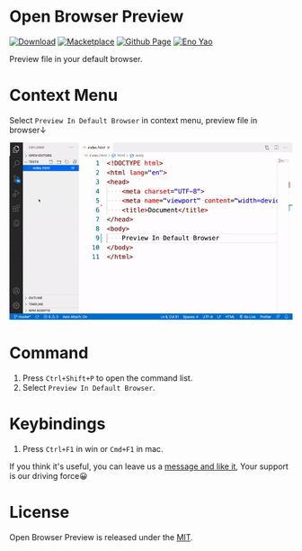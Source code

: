 # Open Browser Preview

<a href="https://marketplace.visualstudio.com/items?itemName=Wscats.cors-browser"><img src="https://img.shields.io/badge/Download-+-orange" alt="Download" /></a>
<a href="https://marketplace.visualstudio.com/items?itemName=Wscats.cors-browser"><img src="https://img.shields.io/badge/Macketplace-v0.0X-brightgreen" alt="Macketplace" /></a>
<a href="https://github.com/Wscats/browser-preview"><img src="https://img.shields.io/badge/Github Page-Wscats-yellow" alt="Github Page" /></a>
<a href="https://github.com/Wscats"><img src="https://img.shields.io/badge/Author-Eno Yao-blueviolet" alt="Eno Yao" /></a>

Preview file in your default browser.

# Context Menu

Select `Preview In Default Browser` in context menu, preview file in browser↓

![DEMO](./assets/2.gif)

# Command

1. Press `Ctrl+Shift+P` to open the command list.
2. Select `Preview In Default Browser`.

# Keybindings

1. Press `Ctrl+F1` in win or `Cmd+F1` in mac.

If you think it's useful, you can leave us a [message and like it](https://marketplace.visualstudio.com/items?itemName=Wscats.cors-browser&ssr=false#review-details), Your support is our driving force😀

# License

Open Browser Preview is released under the [MIT](http://opensource.org/licenses/MIT).
